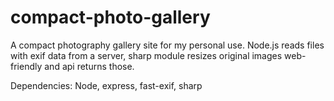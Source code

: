 # compact-photo-gallery
A compact photography gallery site for my personal use. Node.js reads files with exif data from a server, sharp module resizes original images web-friendly and api returns those.

Dependencies: Node, express, fast-exif, sharp
